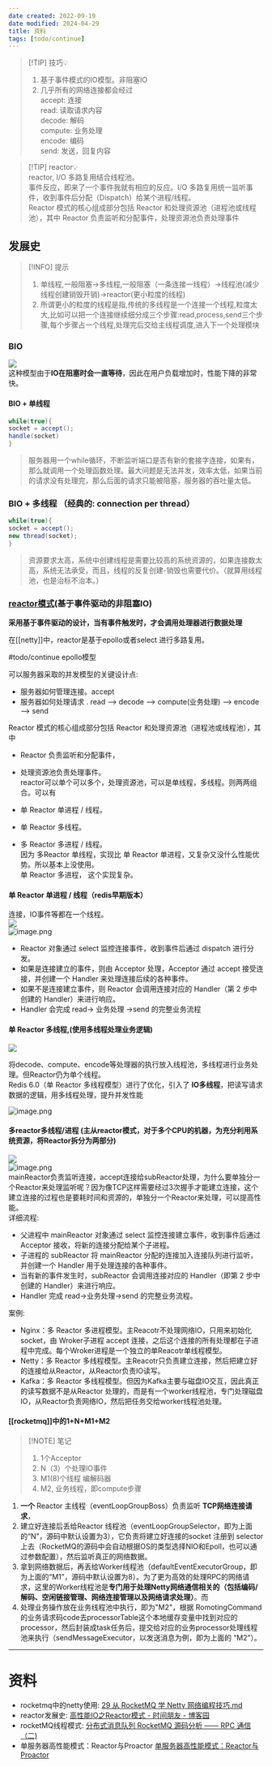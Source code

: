 ```yaml
---
date created: 2022-09-19
date modified: 2024-04-29
title: 资料
tags: [todo/continue]
---
```


> [!TIP] 技巧💡
> 1. 基于事件模式的IO模型。非阻塞IO
> 2. 几乎所有的网络连接都会经过  
>    accept: 连接  
>    read: 读取请求内容  
>    decode: 解码  
>    compute: 业务处理  
>    encode: 编码  
>    send: 发送，回复内容

> [!TIP] reactor💡  
> reactor, I/O 多路复用结合线程池。  
> 事件反应，即来了一个事件我就有相应的反应。I/O 多路复用统一监听事件，收到事件后分配（Dispatch）给某个进程/线程。  
> Reactor 模式的核心组成部分包括 Reactor 和处理资源池（进程池或线程池），其中 Reactor 负责监听和分配事件，处理资源池负责处理事件

## 发展史

> [!INFO] 提示  
> 1. 单线程,一般阻塞->多线程,一般阻塞（一条连接一线程）->线程池(减少线程创建销毁开销)->reactor(更小粒度的线程)  
> 2. 所谓更小的粒度的线程是指,传统的多线程是一个连接一个线程,粒度太大,比如可以把一个连接继续细分成三个步骤:read,process,send三个步骤,每个步骤占一个线程,处理完后交给主线程调度,进入下一个处理模块

### BIO

![](http://image.clickear.top/20220919151948.png)  
这种模型由于**IO在阻塞时会一直等待**，因此在用户负载增加时，性能下降的非常快。

#### BIO + 单线程

```java
while(true){  
socket = accept();  
handle(socket)  
}
```

> 服务器用一个while循环，不断监听端口是否有新的套接字连接，如果有，那么就调用一个处理函数处理。最大问题是无法并发，效率太低，如果当前的请求没有处理完，那么后面的请求只能被阻塞，服务器的吞吐量太低。

### BIO + 多线程 （经典的: connection per thread）

```java
while(true){  
socket = accept();  
new thread(socket);  
}
```

> 资源要求太高，系统中创建线程是需要比较高的系统资源的，如果连接数太高，系统无法承受，而且，线程的反复创建-销毁也需要代价。（就算用线程池，也是治标不治本。）

### [reactor模式](https://b.geekbang.org/member/course/detail/8805)(基于事件驱动的非阻塞IO)

**采用基于事件驱动的设计，当有事件触发时，才会调用处理器进行数据处理**

在[[netty]]中，reactor是基于epollo或者select 进行多路复用。

#todo/continue epollo模型

可以服务器采取的并发模型的关键设计点:

 + 服务器如何管理连接。accept
+ 服务器如何处理请求 . read --> decode --> compute(业务处理) --> encode --> send

Reactor 模式的核心组成部分包括 Reactor 和处理资源池（进程池或线程池），其中

+ Reactor 负责监听和分配事件，
+ 处理资源池负责处理事件。  
reactor可以单个可以多个，处理资源池，可以是单线程，多线程。则两两组合。可以有

+ 单 Reactor 单进程 / 线程。
+ 单 Reactor 多线程。
+ 多 Reactor 多进程 / 线程。  
因为 多Reactor 单线程，实现比 单 Reactor 单进程，又复杂又没什么性能优势。所以基本上没使用。  
单 Reactor 多进程， 这个实现复杂。

#### 单 Reactor 单进程 / 线程（redis早期版本）

连接，IO事件等都在一个线程。  
![](http://image.clickear.top/20220919152128.png)  
![image.png](http://image.clickear.top/20240429172146.png)

+ Reactor 对象通过 select 监控连接事件，收到事件后通过 dispatch 进行分发。
+ 如果是连接建立的事件，则由 Acceptor 处理，Acceptor 通过 accept 接受连接，并创建一个 Handler 来处理连接后续的各种事件。
+ 如果不是连接建立事件，则 Reactor 会调用连接对应的 Handler（第 2 步中创建的 Handler）来进行响应。
+ Handler 会完成 read-> 业务处理 ->send 的完整业务流程

#### 单 Reactor 多线程,(**使用多线程处理业务逻辑**)

![](http://image.clickear.top/20220919152230.png)

将decode、compute、encode等处理器的执行放入线程池，多线程进行业务处理。但Reactor仍为单个线程。  
Redis 6.0（单 Reactor 多线程模型）进行了优化，引入了 **IO多线程**，把读写请求数据的逻辑，用多线程处理，提升并发性能

![image.png](http://image.clickear.top/20240429172401.png)

#### 多reactor多线程/进程 (主从reactor模式，对于多个CPU的机器，为充分利用系统资源，将Reactor拆分为两部分)

![](http://image.clickear.top/20220919152446.png)  
![image.png](http://image.clickear.top/20240429172635.png)  
mainReactor负责监听连接，accept连接给subReactor处理，为什么要单独分一个Reactor来处理监听呢？因为像TCP这样需要经过3次握手才能建立连接，这个建立连接的过程也是要耗时间和资源的，单独分一个Reactor来处理，可以提高性能。  
详细流程:

+ 父进程中 mainReactor 对象通过 select 监控连接建立事件，收到事件后通过 Acceptor 接收，将新的连接分配给某个子进程。
+ 子进程的 subReactor 将 mainReactor 分配的连接加入连接队列进行监听，并创建一个 Handler 用于处理连接的各种事件。
+ 当有新的事件发生时，subReactor 会调用连接对应的 Handler（即第 2 步中创建的 Handler）来进行响应。
+ Handler 完成 read→业务处理→send 的完整业务流程。

案例:

- Nginx：多 Reactor 多进程模型。主Reacotr不处理网络IO，只用来初始化 socket，由 Wroker子进程 accept 连接，之后这个连接的所有处理都在子进程中完成。每个Wroker进程是一个独立的单Reacotr单线程模型。
- Netty：多 Reactor 多线程模型。主Reacotr只负责建立连接，然后把建立好的连接给从Reactor，从Reactor负责IO读写。
- Kafka：多 Reactor 多线程模型。但因为Kafka主要与磁盘IO交互，因此真正的读写数据不是从Reactor 处理的，而是有一个worker线程池，专门处理磁盘IO，从Reactor负责网络IO，然后把任务交给worker线程池处理。

#### [[rocketmq]]中的1+N+M1+M2

> [!NOTE] 笔记
> 1. 1个Acceptor
> 2. N（3）个处理IO事件
> 3. M1(8)个线程 编解码器
> 4. M2, 业务线程，即compute步骤

1. **一个** Reactor 主线程（eventLoopGroupBoss）负责监听 **TCP网络连接请求**，
2. 建立好连接后丢给Reactor 线程池（eventLoopGroupSelector，即为上面的“N”，源码中默认设置为3），它负责将建立好连接的socket 注册到 selector上去（RocketMQ的源码中会自动根据OS的类型选择NIO和Epoll，也可以通过参数配置），然后监听真正的网络数据。
3. 拿到网络数据后，再丢给Worker线程池（defaultEventExecutorGroup，即为上面的“M1”，源码中默认设置为8）。为了更为高效的处理RPC的网络请求，这里的Worker线程池是**专门用于处理Netty网络通信相关的（包括编码/解码、空闲链接管理、网络连接管理以及网络请求处理）**。而
4. 处理业务操作放在业务线程池中执行，即为"M2"，根据 RomotingCommand 的业务请求码code去processorTable这个本地缓存变量中找到对应的 processor，然后封装成task任务后，提交给对应的业务processor处理线程池来执行（sendMessageExecutor，以发送消息为例，即为上面的 “M2”）。  

-----------------------------------

# 资料

+ rocketmq中的netty使用: [29 从 RocketMQ 学 Netty 网络编程技巧.md](https://learn.lianglianglee.com/%E4%B8%93%E6%A0%8F/RocketMQ%20%E5%AE%9E%E6%88%98%E4%B8%8E%E8%BF%9B%E9%98%B6%EF%BC%88%E5%AE%8C%EF%BC%89/29%20%E4%BB%8E%20RocketMQ%20%E5%AD%A6%20Netty%20%E7%BD%91%E7%BB%9C%E7%BC%96%E7%A8%8B%E6%8A%80%E5%B7%A7.md)
+ reactor发展史: [高性能IO之Reactor模式 - 时间朋友 - 博客园](https://www.cnblogs.com/doit8791/p/7461479.html)
+ rocketMQ线程模式: [分布式消息队列 RocketMQ 源码分析 —— RPC 通信（二)](https://blog.51cto.com/u_15310381/3233658)
+ 单服务器高性能模式：Reactor与Proactor [单服务器高性能模式：Reactor与Proactor](https://b.geekbang.org/member/course/detail/8805)
